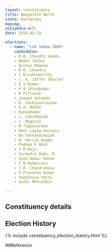 ```yaml
---
layout: constituency
title: Bangalore North
state: Karnataka
mapimg: 
wikipedia-url: 
date: 2014-01-29

elections: 
  - name: "Lok Sabha 2009"
    candidates: 
    - D.B. Chandre Gowda 
    - Abdul Jaleel 
    - Anchan Khanna 
    - B.K. Chandra 
    - C Krishnamurthy 
    - C. K. Jaffer Sharief 
    - G S Kumar 
    - H A Shivakumar 
    - H Pillaiah 
    - Joseph Solomon 
    - K. Sathyanarayana 
    - K.A. Mohan 
    - Kanyakumar 
    - L. Lakshmaiah 
    - L. Nagaraj 
    - M Tippuvardan 
    - Meer Layaq Hussain 
    - Mu Venkateshaiah 
    - N. Harish Gowda 
    - Padmaa K Bhat 
    - S M Raju 
    - Surendra Babu. R. 
    - Syed Akbar Basha 
    - T B Madwaraja 
    - T.R. Chandrahasa 
    - V Prasanna Kumar 
    - Venkatesa Setty 
    - Zafer Mohiuddin 

---
```

## Constituency details


## Election History
{% include constituency_election_history.html %}

##Reference
